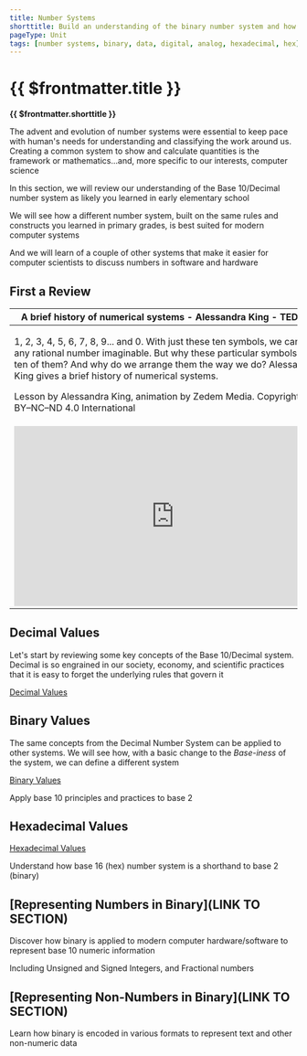 ```yaml
---
title: Number Systems
shorttitle: Build an understanding of the binary number system and how modern computers use binary to represent digital and analog data
pageType: Unit
tags: [number systems, binary, data, digital, analog, hexadecimal, hex]
---
```


# {{ $frontmatter.title }}
**{{ $frontmatter.shorttitle }}**

The advent and evolution of number systems were essential to keep pace with human's needs for understanding and classifying the work around us. Creating a common system to show and calculate quantities is the framework or mathematics...and, more specific to our interests, computer science

In this section, we will review our understanding of the Base 10/Decimal number system as likely you learned in early elementary school

We will see how a different number system, built on the same rules and constructs you learned in primary grades, is best suited for modern computer systems

And we will learn of a couple of other systems that make it easier for computer scientists to discuss numbers in software and hardware

## First a Review

| A brief history of numerical systems - Alessandra King - TED-Ed**|
|-|
|<p>1, 2, 3, 4, 5, 6, 7, 8, 9... and 0. With just these ten symbols, we can write any rational number imaginable. But why these particular symbols? Why ten of them? And why do we arrange them the way we do? Alessandra King gives a brief history of numerical systems.</p> <p>Lesson by Alessandra King, animation by Zedem Media. Copyright CC BY–NC–ND 4.0 International</p> |
| <iframe width="560" height="315" src="https://www.youtube.com/embed/cZH0YnFpjwU" title="YouTube video player" frameborder="0" allow="accelerometer; autoplay; clipboard-write; encrypted-media; gyroscope; picture-in-picture" allowfullscreen></iframe>|



## Decimal Values

Let's start by reviewing some key concepts of the Base 10/Decimal system. Decimal is so engrained in our society, economy, and scientific practices that it is easy to forget the underlying rules that govern it

[Decimal Values](./DecimalValues)


## Binary Values
The same concepts from the Decimal Number System can be applied to other systems. We will see how, with a basic change to the *Base-iness* of the system, we can define a different system

[Binary Values](./BinaryValues)

Apply base 10 principles and practices to base 2

## Hexadecimal Values
[Hexadecimal Values](./HexadecimalValues)

Understand how base 16 (hex) number system is a shorthand to base 2 (binary)

## [Representing Numbers in Binary](LINK TO SECTION)
Discover how binary is applied to modern computer hardware/software to represent base 10 numeric information

Including Unsigned and Signed Integers, and Fractional numbers

## [Representing Non-Numbers in Binary](LINK TO SECTION)
Learn how binary is encoded in various formats to represent text and other non-numeric data